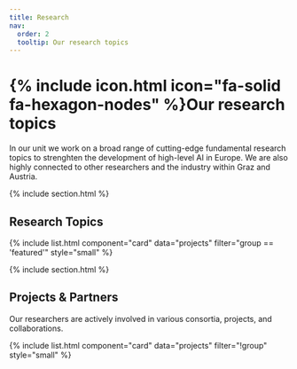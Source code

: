 ```yaml
---
title: Research
nav:
  order: 2
  tooltip: Our research topics
---
```


# {% include icon.html icon="fa-solid fa-hexagon-nodes" %}Our research topics

In our unit we work on a broad range of cutting-edge fundamental research topics to strenghten the development of high-level AI in Europe. We are also highly connected to other researchers and the industry within Graz and Austria.

{% include section.html %}

## Research Topics

{% include list.html component="card" data="projects" filter="group == 'featured'" style="small" %}

{% include section.html %}

## Projects & Partners

Our researchers are actively involved in various consortia, projects, and collaborations. 

{% include list.html component="card" data="projects" filter="!group" style="small" %}

